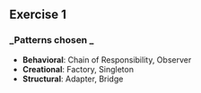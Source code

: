 ## Exercise 1

### **_Patterns chosen _**
- **Behavioral**: Chain of Responsibility, Observer
- **Creational**: Factory, Singleton
- **Structural**: Adapter, Bridge
